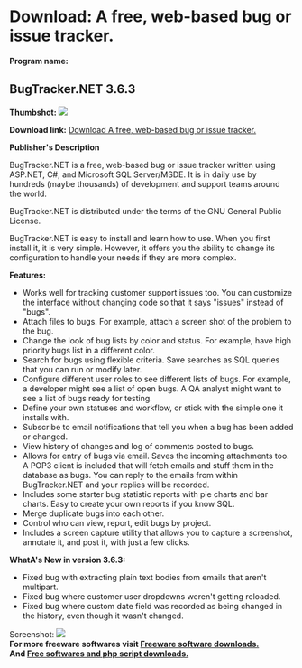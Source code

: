 # Download: A free, web-based bug or issue tracker.

**Program name:**

## BugTracker.NET 3.6.3

  
**Thumbshot:** ![](http://www.freewarefiles.com/screenshot/bugtrackernet_md.gif)   
  
**Download link:** [Download A free, web-based bug or issue tracker.](http://freesoftwares.boysofts.com/BugTrackerNET_program_19133.html)  
  


**Publisher's Description**  
  


BugTracker.NET is a free, web-based bug or issue tracker written using ASP.NET, C#, and Microsoft SQL Server/MSDE. It is in daily use by hundreds (maybe thousands) of development and support teams around the world. 

BugTracker.NET is distributed under the terms of the GNU General Public License.

BugTracker.NET is easy to install and learn how to use. When you first install it, it is very simple. However, it offers you the ability to change its configuration to handle your needs if they are more complex. 

**Features:**

  * Works well for tracking customer support issues too. You can customize the interface without changing code so that it says "issues" instead of "bugs". 
  * Attach files to bugs. For example, attach a screen shot of the problem to the bug. 
  * Change the look of bug lists by color and status. For example, have high priority bugs list in a different color. 
  * Search for bugs using flexible criteria. Save searches as SQL queries that you can run or modify later. 
  * Configure different user roles to see different lists of bugs. For example, a developer might see a list of open bugs. A QA analyst might want to see a list of bugs ready for testing. 
  * Define your own statuses and workflow, or stick with the simple one it installs with. 
  * Subscribe to email notifications that tell you when a bug has been added or changed. 
  * View history of changes and log of comments posted to bugs. 
  * Allows for entry of bugs via email. Saves the incoming attachments too. A POP3 client is included that will fetch emails and stuff them in the database as bugs. You can reply to the emails from within BugTracker.NET and your replies will be recorded. 
  * Includes some starter bug statistic reports with pie charts and bar charts. Easy to create your own reports if you know SQL. 
  * Merge duplicate bugs into each other. 
  * Control who can view, report, edit bugs by project. 
  * Includes a screen capture utility that allows you to capture a screenshot, annotate it, and post it, with just a few clicks. 

**WhatA's New in version 3.6.3:**

  * Fixed bug with extracting plain text bodies from emails that aren't multipart. 
  * Fixed bug where customer user dropdowns weren't getting reloaded. 
  * Fixed bug where custom date field was recorded as being changed in the history, even though it wasn't changed. 

  
  
Screenshot: ![](http://www.freewarefiles.com/screenshot/bugtrackernet.gif)   
**For more freeware softwares visit [Freeware software downloads.](http://freesoftwares.boysofts.com/)**   
**And [Free softwares and php script downloads.](http://www.boysofts.com/)**
